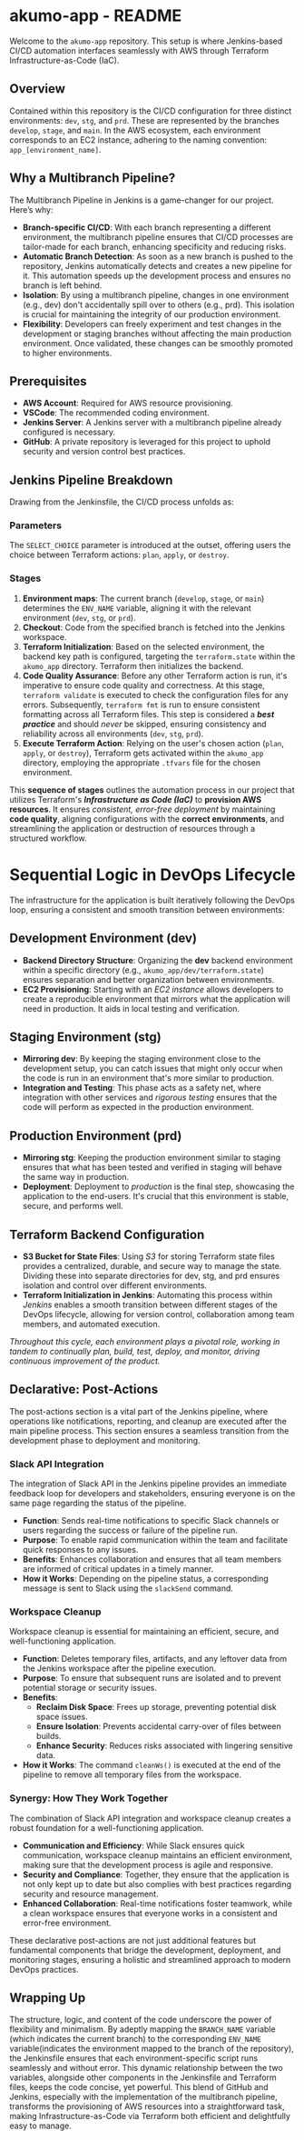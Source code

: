 # akumo-app - README
Welcome to the `akumo-app` repository. This setup is where Jenkins-based CI/CD automation interfaces seamlessly with AWS through Terraform Infrastructure-as-Code (IaC).

## Overview
Contained within this repository is the CI/CD configuration for three distinct environments: `dev`, `stg`, and `prd`. These are represented by the branches `develop`, `stage`, and `main`. In the AWS ecosystem, each environment corresponds to an EC2 instance, adhering to the naming convention: `app_[environment_name]`.

## Why a Multibranch Pipeline?
The Multibranch Pipeline in Jenkins is a game-changer for our project. Here’s why:

- **Branch-specific CI/CD**: With each branch representing a different environment, the multibranch pipeline ensures that CI/CD processes are tailor-made for each branch, enhancing specificity and reducing risks.
- **Automatic Branch Detection**: As soon as a new branch is pushed to the repository, Jenkins automatically detects and creates a new pipeline for it. This automation speeds up the development process and ensures no branch is left behind.
- **Isolation**: By using a multibranch pipeline, changes in one environment (e.g., dev) don't accidentally spill over to others (e.g., prd). This isolation is crucial for maintaining the integrity of our production environment.
- **Flexibility**: Developers can freely experiment and test changes in the development or staging branches without affecting the main production environment. Once validated, these changes can be smoothly promoted to higher environments.

## Prerequisites
- **AWS Account**: Required for AWS resource provisioning.
- **VSCode**: The recommended coding environment.
- **Jenkins Server**: A Jenkins server with a multibranch pipeline already configured is necessary.
- **GitHub**: A private repository is leveraged for this project to uphold security and version control best practices.

## Jenkins Pipeline Breakdown
Drawing from the Jenkinsfile, the CI/CD process unfolds as:

### Parameters
The `SELECT_CHOICE` parameter is introduced at the outset, offering users the choice between Terraform actions: `plan`, `apply`, or `destroy`.

### Stages
1. **Environment maps**: The current branch (`develop`, `stage`, or `main`) determines the `ENV_NAME` variable, aligning it with the relevant environment (`dev`, `stg`, or `prd`).
2. **Checkout**: Code from the specified branch is fetched into the Jenkins workspace.
3. **Terraform Initialization**: Based on the selected environment, the backend key path is configured, targeting the `terraform.state` within the `akumo_app` directory. Terraform then initializes the backend.
4. **Code Quality Assurance**: Before any other Terraform action is run, it's imperative to ensure code quality and correctness. At this stage, `terraform validate` is executed to check the configuration files for any errors. Subsequently, `terraform fmt` is run to ensure consistent formatting across all Terraform files. This step is considered a **_best practice_** and should _never_ be skipped, ensuring consistency and reliability across all environments (`dev`, `stg`, `prd`).
5. **Execute Terraform Action**: Relying on the user's chosen action (`plan`, `apply`, or `destroy`), Terraform gets activated within the `akumo_app` directory, employing the appropriate `.tfvars` file for the chosen environment.

This **sequence of stages** outlines the automation process in our project that utilizes Terraform's **_Infrastructure as Code (IaC)_** to **provision AWS resources**. It ensures _consistent, error-free deployment_ by maintaining **code quality**, aligning configurations with the **correct environments**, and streamlining the application or destruction of resources through a structured workflow.


# Sequential Logic in DevOps Lifecycle

The infrastructure for the application is built iteratively following the DevOps loop, ensuring a consistent and smooth transition between environments:

## Development Environment (dev)
- **Backend Directory Structure**: Organizing the **dev** backend environment within a specific directory (e.g., `akumo_app/dev/terraform.state`) ensures separation and better organization between environments.
- **EC2 Provisioning**: Starting with an _EC2 instance_ allows developers to create a reproducible environment that mirrors what the application will need in production. It aids in local testing and verification.

## Staging Environment (stg)
- **Mirroring dev**: By keeping the staging environment close to the development setup, you can catch issues that might only occur when the code is run in an environment that's more similar to production.
- **Integration and Testing**: This phase acts as a safety net, where integration with other services and _rigorous testing_ ensures that the code will perform as expected in the production environment.

## Production Environment (prd)
- **Mirroring stg**: Keeping the production environment similar to staging ensures that what has been tested and verified in staging will behave the same way in production.
- **Deployment**: Deployment to _production_ is the final step, showcasing the application to the end-users. It's crucial that this environment is stable, secure, and performs well.

## Terraform Backend Configuration
- **S3 Bucket for State Files**: Using _S3_ for storing Terraform state files provides a centralized, durable, and secure way to manage the state. Dividing these into separate directories for dev, stg, and prd ensures isolation and control over different environments.
- **Terraform Initialization in Jenkins**: Automating this process within _Jenkins_ enables a smooth transition between different stages of the DevOps lifecycle, allowing for version control, collaboration among team members, and automated execution.

_Throughout this cycle, each environment plays a pivotal role, working in tandem to continually plan, build, test, deploy, and monitor, driving continuous improvement of the product._

## Declarative: Post-Actions

The post-actions section is a vital part of the Jenkins pipeline, where operations like notifications, reporting, and cleanup are executed after the main pipeline process. This section ensures a seamless transition from the development phase to deployment and monitoring.

### Slack API Integration

The integration of Slack API in the Jenkins pipeline provides an immediate feedback loop for developers and stakeholders, ensuring everyone is on the same page regarding the status of the pipeline.

- **Function**: Sends real-time notifications to specific Slack channels or users regarding the success or failure of the pipeline run.
- **Purpose**: To enable rapid communication within the team and facilitate quick responses to any issues.
- **Benefits**: Enhances collaboration and ensures that all team members are informed of critical updates in a timely manner.
- **How it Works**: Depending on the pipeline status, a corresponding message is sent to Slack using the `slackSend` command.

### Workspace Cleanup

Workspace cleanup is essential for maintaining an efficient, secure, and well-functioning application.

- **Function**: Deletes temporary files, artifacts, and any leftover data from the Jenkins workspace after the pipeline execution.
- **Purpose**: To ensure that subsequent runs are isolated and to prevent potential storage or security issues.
- **Benefits**:
  - **Reclaim Disk Space**: Frees up storage, preventing potential disk space issues.
  - **Ensure Isolation**: Prevents accidental carry-over of files between builds.
  - **Enhance Security**: Reduces risks associated with lingering sensitive data.
- **How it Works**: The command `cleanWs()` is executed at the end of the pipeline to remove all temporary files from the workspace.

### Synergy: How They Work Together

The combination of Slack API integration and workspace cleanup creates a robust foundation for a well-functioning application.

- **Communication and Efficiency**: While Slack ensures quick communication, workspace cleanup maintains an efficient environment, making sure that the development process is agile and responsive.
- **Security and Compliance**: Together, they ensure that the application is not only kept up to date but also complies with best practices regarding security and resource management.
- **Enhanced Collaboration**: Real-time notifications foster teamwork, while a clean workspace ensures that everyone works in a consistent and error-free environment.

These declarative post-actions are not just additional features but fundamental components that bridge the development, deployment, and monitoring stages, ensuring a holistic and streamlined approach to modern DevOps practices.

## Wrapping Up
The structure, logic, and content of the code underscore the power of flexibility and minimalism. By adeptly mapping the `BRANCH_NAME` variable (which indicates the current branch) to the corresponding `ENV_NAME` variable(indicates the environment mapped to the branch of the repository), the Jenkinsfile ensures that each environment-specific script runs seamlessly and without error. This dynamic relationship between the two variables, alongside other components in the Jenkinsfile and Terraform files, keeps the code concise, yet powerful. This blend of GitHub and Jenkins, especially with the implementation of the multibranch pipeline, transforms the provisioning of AWS resources into a straightforward task, making Infrastructure-as-Code via Terraform both efficient and delightfully easy to manage.
